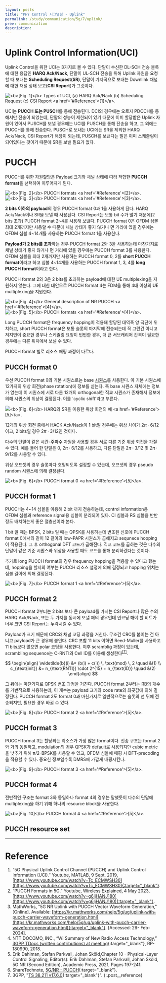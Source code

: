 ```yaml
---
layout: posts
title: "PHY Control 시그널링 - Uplink"
permalink: /study/communication/5g/7/uplink/
prev: communication
description:
---
```


# Uplink Control Information(UCI)

Uplink Control을 위한 UCI는 3가지로 볼 수 있다. 단말이 수신한 DL-SCH 전송 블록에 대한 응답인 **HARQ Ack/Nack**, 단말이 UL-SCH 전송을 위해 Uplink 자원을 요청할 때 보내는 **Scheduling Request(SR)**, 단말이 기지국으로 보내는 Downlink 채널에 대한 채널 상태 보고(**CSI Report**)가 그것이다.

<img class="modal" src="/_pages/study/communication/5g/images/7/uplink/1.png" alt="<b>[Fig. 1]</b> Types of UCI, (a) HARQ Ack/Nack (b) Scheduling Request (c) CSI Report <a href='#Reference'>[1]</a>."/>

UCI는 **PUCCH 또는 PUSCH**를 통해 전송된다. DCI의 경우에는 오로지 PDCCH를 통해서만 전송이 되었는데, 단말의 성능이 제한되어 있기 때문에 이미 할당받은 Uplink 자원이 있어서 PUSCH를 보낼 경우에는 UCI를 PUSCH를 통해 전송을 하고, 그 외에는 PUCCH를 통해 전송한다. PUSCH로 보내는 UCI에는 SR을 제외한 HARQ Ack/Nack, CSI Report가 해당이 되는데, PUSCH를 보낸다는 말은 이미 스케줄링이 되어있다는 것이기 때문에 SR을 보낼 필요가 없다.


# PUCCH

PUCCH를 위한 자원할당은 Payload 크기와 채널 상태에 따라 적합한 **PUCCH format**을 선택하여 이루어지게 된다.

<div class="post__stage-container">
    <div class="post__stage">
        <img class="modal" src="/_pages/study/communication/5g/images/7/uplink/2.png" alt="<b>[Fig. 2]</b> PUCCH formats <a href='#Reference'>[2]</a>."/>
    </div>
    <div class="post__stage">
        <img class="modal" src="/_pages/study/communication/5g/images/7/uplink/6.png" alt="<b>[Fig. 3]</b> PUCCH formats <a href='#Reference'>[3]</a>."/>
    </div>
</div>

**2 bits 이하의 payload**의 경우 PUCCH format 0과 1을 사용하게 된다. HARQ Ack/Nack이나 SR을 보낼 때 사용된다. CSI Report는 보통 bit 수가 많기 때문에(2 bits 초과) PUCCH format 2~4를 사용해 보낸다. PUCCH format 0은 OFDM 심볼 최대 2개까지만 사용할 수 때문에 채널 상태가 좋지 않거나 먼 거리에 있을 경우에는 OFDM 심볼 4~14개를 사용하는 PUCCH format 1을 사용한다.

**Payload가 2 bits를 초과**하는 경우 PUCCH format 2와 3을 사용하는데 마찬가지로 채널 상태가 좋지 않거나 먼 거리에 있을 경우에는 PUCCH format 3를 사용한다. OFDM 심볼을 최대 2개까지만 사용하는 PUCCH format 0, 2를 **short PUCCH format**이라고 하고 심볼 4~14개를 사용하는 PUCCH format 1, 3, 4를 **long PUCCH format**이라고 한다.

PUCCH format 2와 3은 2 bits를 초과하는 payload에 대한 UE multiplexing을 지원하지 않는다. 그에 대한 대안으로 PUCCH format 4는 FDM을 통해 4대 이상의 UE multiplexing을 지원한다.

<div class="post__stage-container">
    <div class="post__stage">
        <img class="modal" src="/_pages/study/communication/5g/images/7/uplink/3.png" alt="<b>[Fig. 4]</b> General description of NR PUCCH <a href='#Reference'>[4]</a>."/>
    </div>
    <div class="post__stage">
        <img class="modal" src="/_pages/study/communication/5g/images/7/uplink/4.png" alt="<b>[Fig. 5]</b> PUCCH formats <a href='#Reference'>[4]</a>."/>
    </div>
</div>

Long PUCCH format은 frequency hopping이 적용돼 할당된 대역폭 양 극단에 위치하고, short PUCCH format은 보통 슬롯의 마지막에 전송되는데 꼭 그런건 아니고 저지연이 중요한 경우나 스케줄링 요청이 빈번한 경우, 더 큰 서브캐리어 간격이 필요한 경우에는 다른 위치에서 보낼 수 있다.

PUCCH format 별로 리소스 매핑 과정이 다르다.

## PUCCH format 0

우선 PUCCH format 0의 기본 시퀀스로는 base [시퀀스](/study/communication/5g/2/2/)를 사용한다. 이 기본 시퀀스에 12가지의 위상 회전(phase rotation)에 정보를 싣는다. 즉 base 시퀀스 자체에는 정보가 없는데 이 시퀀스에 서로 다른 12개의 orthogonal한 직교 시퀀스가 존재해서 정보에 의해 시퀀스의 위상이 결정된다. 이를 'cyclic shift'라고 부른다.

<img class="modal img__small" src="/_pages/study/communication/5g/images/7/uplink/7.png" alt="<b>[Fig. 6]</b> HARQ와 SR을 이용한 위상 회전의 예 <a href='#Reference'>[5]</a>."/>

12개의 위상 회전 중에서 HACK Ack/Nack이 1 bit일 경우에는 위상 차이가 $2 \pi \cdot 6/12$이고, 2 bits일 경우 $2 \pi \cdot 3/12$인 것이다.

다수의 단말이 같은 시간-주파수 자원을 사용할 경우 서로 다른 기준 위상 회전을 가질 수 있다. 예를 들어 한 단말은 0, $2 \pi \cdot 6/12$를 사용하고, 다른 단말은 $2 \pi \cdot 3/12$ 및 $2 \pi \cdot 9/12$를 사용할 수 있다.

위상 오프셋의 경우 슬롯마다 호핑되도록 설정할 수 있는데, 오프셋의 경우 pseudo random 시퀀스에 의해 결정된다.

<img class="modal img__small" src="/_pages/study/communication/5g/images/7/uplink/5_0.png" alt="<b>[Fig. 6]</b> PUCCH format 0 <a href='#Reference'>[5]</a>."/>

## PUCCH format 1

PUCCH는 4~14 심볼을 이용해 2 bit 까지 전송하는데, control information용 OFDM 심볼과 reference signal용 심볼이 분리되어 있다. CI 심볼과 RS 심볼을 반반 정도 배치하는게 좋은 절충선이라 본다.

1 bit 일 때는 BPSK, 2 bits 일 때는 QPSK를 사용하는데 변조된 신호에 PUCCH format 0에서와 같이 12 길이의 low-PAPR 시퀀스가 곱해지고 sequnece hopping이 적용된다. 그 후 orthogonal DFT 코드가 곱해진다. 직교 코드를 곱하는 것은 다수의 단말이 같은 기준 시퀀스와 위상을 사용할 때도 코드를 통해 분리하겠다는 것이다.

추가로 long PUCCH format의 경우 frequency hopping을 적용할 수 있다고 했는데, hopping을 할지의 여부는 PUCCH 리소스 설정에 의해 결정되고 hopping 위치는 심볼 길이에 의해 결정된다.

<img class="modal img__small" src="/_pages/study/communication/5g/images/7/uplink/5_1.png" alt="<b>[Fig. 7]</b> PUCCH format 1 <a href='#Reference'>[5]</a>."/>

## PUCCH format 2

PUCCH format 2부터는 2 bits 보다 큰 payload를 가지는 CSI Report나 많은 수의 HARQ Ack/Nack, 또는 두 가지를 동시에 보낼 때의 경우인데 인코딩 해야 할 비트가 너무 크면 CSI Report는 누락시킬 수 있다.

Payload가 크기 때문에 CRC와 채널 코딩 과정을 거친다. 무조건 CRC를 붙이는 건 아니고 payload가 큰 경우에 붙인다. CRC 포함 11 bits 이하면 Reed-Muller를 사용하고 11 bits보다 많으면 polar 코딩을 사용한다. 이후 scramblig 과정이 있는데, scrambling sequence는 C-RNTI와 Cell ID를 이용해 생성한다<sup><a href='#Reference'>[7]</a></sup>.

$$
\begin{align}
\widetilde{b}(i) &= (b(i) + c(i)) \, \text{mod} \, 2 \quad &(1) \\
c_{\text{init}} &= n_{\text{RNTI}} \cdot 2^{15} + n_{\text{ID}} \quad &(2)
\end{align}
$$

그 뒤에는 마찬가지로 QPSK 변조 과정을 거친다. PUCCH format 2부터는 RB의 개수를 가변적으로 사용하는데, 이 개수는 payload 크기와 code rate의 최곳값에 의해 결정된다. PUCCH format 2도 format 0과 마찬가지로 일반적으로는 슬롯의 맨 뒤에 전송되지만, 필요한 경우 바뀔 수 있다.

<img class="modal img__small" src="/_pages/study/communication/5g/images/7/uplink/5_2.png" alt="<b>[Fig. 8]</b> PUCCH format 2 <a href='#Reference'>[5]</a>."/>

## PUCCH format 3

PUCCH format 3는 할당되는 리소스가 가장 많은 format이다. 전송 구조는 format 2와 거의 동일하고, modulation의 경우 QPSK가 default로 사용되지만 cubic metric을 낮추기 위해 π/2-BPSK를 사용할 수 있고, OFDM 심볼에 매핑 시 DFT-precoding을 적용할 수 있다. 중요한 정보일수록 DMRS에 가깝게 매핑시킨다.

<img class="modal img__small" src="/_pages/study/communication/5g/images/7/uplink/5_3.png" alt="<b>[Fig. 9]</b> PUCCH format 3 <a href='#Reference'>[5]</a>."/>

## PUCCH format 4

전반적인 구조는 format 3와 동일하나 format 4의 경우는 말했듯이 다수의 단말에 multiplexing을 하기 위해 하나의 resource block을 사용한다.

<img class="modal img__small" src="/_pages/study/communication/5g/images/7/uplink/5_4.png" alt="<b>[Fig. 10]</b> PUCCH format 4 <a href='#Reference'>[5]</a>."/>

## PUCCH resource set




---

# <a name="Reference"></a>Reference

1. “5G Physical Uplink Control Channel (PUCCH) and Uplink Control Information (UCI).” Youtube, MATLAB, 9 Sept. 2019, [https://www.youtube.com/watch?v=Tc_ECMWSH30](https://www.youtube.com/watch?v=Tc_ECMWSH30){:target="_blank"}.
2. “PUCCH Formats in 5G.” Youtube, Wireless Explained, 4 May 2023, [https://www.youtube.com/watch?v=g6IjHANJ180](https://www.youtube.com/watch?v=g6IjHANJ180){:target="_blank"}.
3. MathWorks, "5G NR Uplink with PUCCH Vector Waveform Generation," [Online]. Available: [https://kr.mathworks.com/help/5g/ug/uplink-with-pucch-carrier-waveform-generation.html](https://kr.mathworks.com/help/5g/ug/uplink-with-pucch-carrier-waveform-generation.html){:target="_blank"}. [Accessed: 26- Feb- 2024].
4. NTT DOCOMO, INC., “WI Summary of New Radio Access Technology,” [3GPP TDocs (written contributions) at meeting](https://www.3gpp.org/dynareport?code=TDocExMtg--RP-80--18663.htm){:target="_blank"}, RP-180990, 2018.
5. Erik Dahlman, Stefan Parkvall, Johan Sköld,Chapter 10 - Physical-Layer Control Signaling, Editor(s): Erik Dahlman, Stefan Parkvall, Johan Sköld, 5G NR (Second Edition), Academic Press, 2021, Pages 197-241.
6. ShareTechnote, [5G/NR - PUCCH](https://www.sharetechnote.com/html/5G/5G_PUCCH.html){:target="_blank"}.
7. 3GPP, "[TS 38.211 v17.6.0](https://portal.3gpp.org/desktopmodules/Specifications/SpecificationDetails.aspx?specificationId=3213){:target="_blank"}".
{:.post__reference}